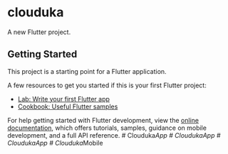 # clouduka

A new Flutter project.

## Getting Started

This project is a starting point for a Flutter application.

A few resources to get you started if this is your first Flutter project:

- [Lab: Write your first Flutter app](https://docs.flutter.dev/get-started/codelab)
- [Cookbook: Useful Flutter samples](https://docs.flutter.dev/cookbook)

For help getting started with Flutter development, view the
[online documentation](https://docs.flutter.dev/), which offers tutorials,
samples, guidance on mobile development, and a full API reference.
#   C l o u d u k a _ A p p  
 #   C l o u d u k a A p p  
 #   C l o u d u k a A p p  
 #   C l o u d u k a _ M o b i l e  
 